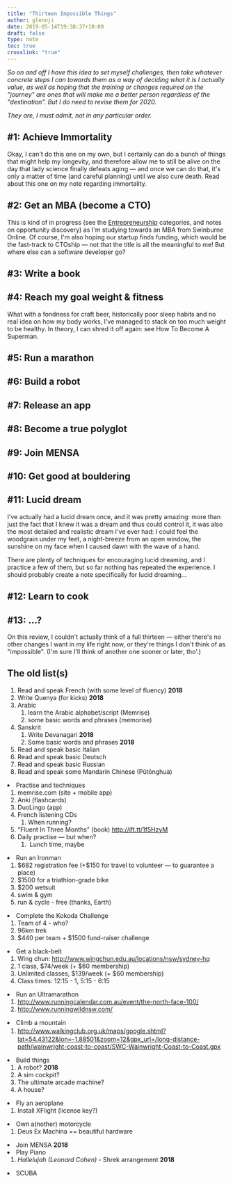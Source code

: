```yaml
---
title: "Thirteen Impossible Things"
author: glennji
date: 2019-05-14T19:38:37+10:00
draft: false
type: note
toc: true
crosslink: "true"
---
```

_So on and off I have this idea to set myself challenges, then take whatever concrete steps I can towards them as a way of deciding what it is I actually value, as well as hoping that the training or changes required on the "journey" are ones that will make me a better person regardless of the "destination". But I do need to revise them for 2020._

_They are, I must admit, not in any particular order._

## #1: Achieve Immortality

Okay, I can't do this one on my own, but I certainly can do a bunch of things that might help my longevity, and therefore allow me to still be alive on the day that lady science finally defeats aging — and once we can do that, it's only a matter of time (and careful planning) until we also cure death. Read about this one on my note regarding immortality.

## #2: Get an MBA (become a CTO)

This is kind of in progress (see the [Entrepreneurship](/categories/entrepreneurship) categories, and notes on opportunity discovery) as I'm studying towards an MBA from Swinburne Online. Of course, I'm also hoping our startup finds funding, which would be the fast-track to CTOship — not that the title is all the meaningful to me! But where else can a software developer go?

## #3: Write a book
## #4: Reach my goal weight & fitness

What with a fondness for craft beer, historically poor sleep habits and no real idea on how my body works, I've managed to stack on too much weight to be healthy. In theory, I can shred it off again: see How To Become A Superman.

## #5: Run a marathon
## #6: Build a robot
## #7: Release an app
## #8: Become a true polyglot



## #9: Join MENSA
## #10: Get good at bouldering
## #11: Lucid dream

I've actually had a lucid dream once, and it was pretty amazing: more than just the fact that I knew it was a dream and thus could control it, it was also the most detailed and realistic dream I've ever had: I could feel the woodgrain under my feet, a night-breeze from an open window, the sunshine on my face when I caused dawn with the wave of a hand.

There are plenty of techniques for encouraging lucid dreaming, and I practice a few of them, but so far nothing has repeated the experience. I should probably create a note specifically for lucid dreaming...

## #12: Learn to cook
## #13: ...?
On this review, I couldn't actually think of a full thirteen — either there's no other changes I want in my life right now, or they're things I don't think of as "impossible". (I'm sure I'll think of another one sooner or later, tho'.)

## The old list(s)
<ol>
 	<li>Read and speak French (with some level of fluency) <strong>2018</strong></li>
 	<li>Write Quenya (for kicks) <strong>2018</strong></li>
 	<li>Arabic
<ol>
 	<li>learn the Arabic alphabet/script (Memrise)</li>
 	<li>some basic words and phrases (memorise)</li>
</ol>
</li>
 	<li>Sanskrit
<ol>
 	<li>Write Devanagari <strong>2018</strong></li>
 	<li>Some basic words and phrases <strong>2018</strong></li>
</ol>
</li>
 	<li>Read and speak basic Italian</li>
 	<li>Read and speak basic Deutsch</li>
 	<li>Read and speak basic Russian</li>
 	<li>Read and speak some Mandarin Chinese (Pǔtōnghuà)</li>
</ol>
</li>
 	<li>Practise and techniques
<ol>
 	<li>memrise.com (site + mobile app)</li>
 	<li>Anki (flashcards)</li>
 	<li>DuoLingo (app)</li>
 	<li>French listening CDs
<ol>
 	<li>When running?</li>
</ol>
</li>
 	<li>“Fluent In Three Months” (book) <a href="http://ift.tt/1f5HzyM">http://ift.tt/1f5HzyM</a></li>
 	<li>Daily practise — but when?
<ol>
 	<li> Lunch time, maybe</li>
</ol>
</li>
</ol>
</li>
</ol>
</li>
 	<li>Run an Ironman
<ol>
 	<li>$682 registration fee (+$150 for travel to volunteer — to guarantee a place)</li>
 	<li>$1500 for a triathlon-grade bike</li>
 	<li>$200 wetsuit</li>
 	<li>swim &amp; gym</li>
 	<li>run &amp; cycle - free (thanks, Earth)</li>
</ol>
</li>
 	<li>Complete the Kokoda Challenge
<ol>
 	<li>Team of 4 - who?</li>
 	<li>96km trek</li>
 	<li>$440 per team + $1500 fund-raiser challenge</li>
</ol>
</li>
 	<li>Get a black-belt
<ol>
 	<li>Wing chun: <a href="http://www.wingchun.edu.au/locations/nsw/sydney-hq">http://www.wingchun.edu.au/locations/nsw/sydney-hq</a></li>
 	<li>1 class, $74/week (+ $60 membership)</li>
 	<li>Unlimited classes, $139/week (+ $60 membership)</li>
 	<li>Class times: 12:15 - 1, 5:15 - 6:15</li>
</ol>
</li>
 	<li>Run an Ultramarathon
<ol>
 	<li><a href="http://www.runningcalendar.com.au/event/the-north-face-100/">http://www.runningcalendar.com.au/event/the-north-face-100/</a></li>
 	<li><a href="http://www.runningwildnsw.com/">http://www.runningwildnsw.com/</a></li>
</ol>
</li>
 	<li>Climb a mountain
<ol>
 	<li><a style="line-height: 1.5;" href="http://www.walkingclub.org.uk/maps/google.shtml?lat=54.43122&amp;lon=-1.88501&amp;zoom=12&amp;gpx_url=/long-distance-path/wainwright-coast-to-coast/SWC-Wainwright-Coast-to-Coast.gpx">http://www.walkingclub.org.uk/maps/google.shtml?lat=54.43122&amp;lon=-1.88501&amp;zoom=12&amp;gpx_url=/long-distance-path/wainwright-coast-to-coast/SWC-Wainwright-Coast-to-Coast.gpx</a></li>
</ol>
</li>
 	<li>Build things
<ol>
 	<li>A robot? <strong>2018</strong></li>
 	<li>A sim cockpit?</li>
 	<li>The ultimate arcade machine?</li>
 	<li>A house?</li>
</ol>
</li>
 	<li>Fly an aeroplane
<ol>
 	<li>Install XFlight (license key?)</li>
</ol>
</li>
 	<li>Own a(nother) motorcycle
<ol>
 	<li>Deus Ex Machina == beautiful hardware</li>
</ol>
</li>
 	<li>Join MENSA <strong>2018</strong></li>
 	<li>Play Piano
<ol>
 	<li><i>Hallelujah (Leonard Cohen) -</i> Shrek arrangement <strong>2018</strong></li>
</ol>
</li>
 	<li>SCUBA</li>
</ol>
<div></div>
